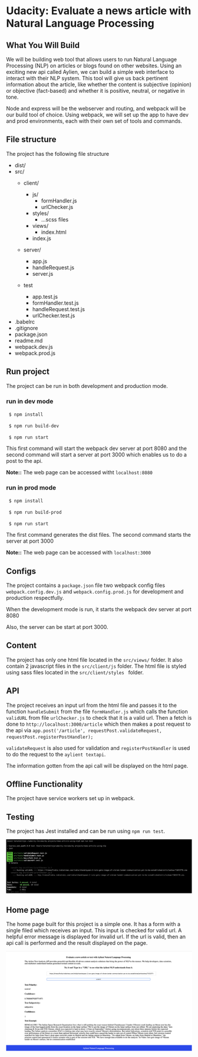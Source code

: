 # Udacity: Evaluate a news article with Natural Language Processing

## What You Will Build

We will be building web tool that allows users to run Natural Language Processing (NLP) on articles or blogs found on other websites. Using an exciting new api called Aylien, we can build a simple web interface to interact with their NLP system. This tool will give us back pertinent information about the article, like whether the content is subjective (opinion) or objective (fact-based) and whether it is positive, neutral, or negative in tone.

Node and express will be the webserver and routing, and webpack will be our build tool of choice. Using webpack, we will set up the app to have dev and prod environments, each with their own set of tools and commands. 

## File structure
The project has the following file structure


- dist/
- src/
  - client/
    - js/
      - formHandler.js
      - urlChecker.js
    - styles/
      - ...scss files
    - views/
      - index.html
    - index.js
    
  - server/
    - app.js
    - handleRequest.js
    - server.js
  - test
    - app.test.js
    - formHandler.test.js
    - handleRequest.test.js
    - urlChecker.test.js
- .babelrc
- .gitignore
- package.json
- readme.md
- webpack.dev.js
- webpack.prod.js

## Run project
The project can be run in both development and production mode.
### run in dev mode
` $ npm install`

` $ npm run build-dev`

` $ npm run start`

This first command will start the webpack dev server at port 8080 and the second command will start a server at port 3000 
which enables us to do a post to the api.

**Note::** The web page can be accessed witht `localhost:8080`

### run in prod mode
` $ npm install`

` $ npm run build-prod`

` $ npm run start`

The first command generates the dist files. The second command starts the server at port 3000

**Note::** The web page can be accessed with `localhost:3000`
## Configs

The project contains a `package.json` file two webpack config files `webpack.config.dev.js` and `webpack.config.prod.js` for development and production respectfully.

When the development mode is run, it starts the webpack dev server at port 8080

Also, the server can be start at port 3000.

## Content
The project has only one html file located in the `src/views/` folder. It also contain 2 javascript files in the `src/client/js` folder. The html file is styled using sass files located in the `src/client/styles ` folder.

## API
The project receives an input url from the html file and passes it to the function `handleSubmit` from the  file `formHandler.js` which calls the function `validURL` from file `urlChecker.js` to check that it is a valid url. Then a fetch is done to `http://localhost:3000/article` which then makes a post request to the api via `app.post('/article', requestPost.validateRequest, requestPost.registerPostHandler);`

`validateRequest` is also used for validation and `registerPostHandler` is used to do the request to the `aylient textapi`.

The information gotten from the api call will be displayed on the html page.

## Offline Functionality
The project have service workers set up in webpack. 

## Testing

The project has Jest installed and can be run using `npm run test`. 

![](images/tests_screenshot.png)

## Home page
The home page built for this project is a simple one. It has a form with a single filed which receives an input. This input is checked for valid url. A helpful error message is displayed for invalid url. If the url is valid, then an api call is performed and the result displayed on the page.

![](images/home_page_screenshot.png)
